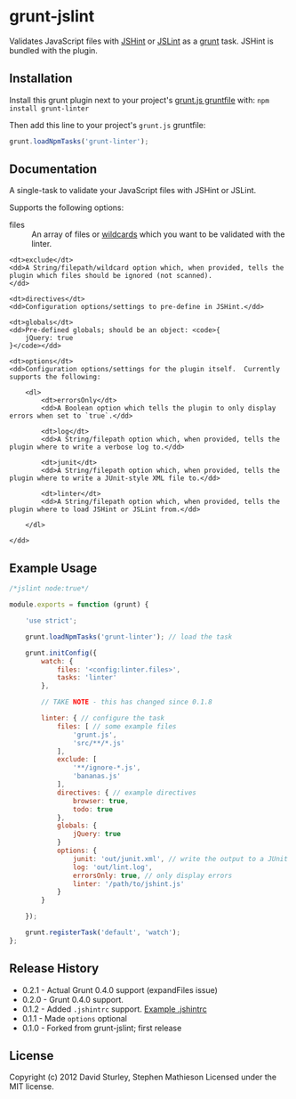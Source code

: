 # grunt-jslint

Validates JavaScript files with [JSHint](https://github.com/jshint/jshint) or [JSLint](https://github.com/douglascrockford/JSLint) as a [grunt](https://github.com/cowboy/grunt) task.  JSHint is bundled with the plugin.

## Installation
Install this grunt plugin next to your project's [grunt.js gruntfile][getting_started] with: `npm install grunt-linter`

Then add this line to your project's `grunt.js` gruntfile:

```javascript
grunt.loadNpmTasks('grunt-linter');
```

[npm_registry_page]: http://search.npmjs.org/#/grunt-linter
[grunt]: https://github.com/cowboy/grunt
[getting_started]: https://github.com/cowboy/grunt/blob/master/docs/getting_started.md

## Documentation

A single-task to validate your JavaScript files with JSHint or JSLint.

Supports the following options:

<dl>
	<dt>files</dt>
	<dd>An array of files or <a href="https://github.com/gruntjs/grunt/blob/master/docs/api_file.md#file-lists-and-wildcards">wildcards</a> which you want to be validated with the linter.</dd>

	<dt>exclude</dt>
	<dd>A String/filepath/wildcard option which, when provided, tells the plugin which files should be ignored (not scanned).
	</dd>

	<dt>directives</dt>
	<dd>Configuration options/settings to pre-define in JSHint.</dd>

	<dt>globals</dt>
	<dd>Pre-defined globals; should be an object: <code>{
		jQuery: true
	}</code></dd>

	<dt>options</dt>
	<dd>Configuration options/settings for the plugin itself.  Currently supports the following:

		<dl>
			<dt>errorsOnly</dt>
			<dd>A Boolean option which tells the plugin to only display errors when set to `true`.</dd>

			<dt>log</dt>
			<dd>A String/filepath option which, when provided, tells the plugin where to write a verbose log to.</dd>

			<dt>junit</dt>
			<dd>A String/filepath option which, when provided, tells the plugin where to write a JUnit-style XML file to.</dd>

			<dt>linter</dt>
			<dd>A String/filepath option which, when provided, tells the plugin where to load JSHint or JSLint from.</dd>

		</dl>

	</dd>
</dl>


## Example Usage
```javascript
/*jslint node:true*/

module.exports = function (grunt) {

	'use strict';

	grunt.loadNpmTasks('grunt-linter'); // load the task

	grunt.initConfig({
		watch: {
			files: '<config:linter.files>',
			tasks: 'linter'
		},

		// TAKE NOTE - this has changed since 0.1.8

		linter: { // configure the task
			files: [ // some example files
				'grunt.js',
				'src/**/*.js'
			],
			exclude: [
				'**/ignore-*.js',
				'bananas.js'
			],
			directives: { // example directives
				browser: true,
				todo: true
			},
			globals: {
				jQuery: true
			}
			options: {
				junit: 'out/junit.xml', // write the output to a JUnit XML
				log: 'out/lint.log',
				errorsOnly: true, // only display errors
				linter: '/path/to/jshint.js'
			}
		}

	});

	grunt.registerTask('default', 'watch');
};
```


## Release History
* 0.2.1 - Actual Grunt 0.4.0 support (expandFiles issue)
* 0.2.0 - Grunt 0.4.0 support.
* 0.1.2 - Added `.jshintrc` support. [Example .jshintrc](https://github.com/circusbred/grunt-linter/blob/master/.jshintrc)
* 0.1.1 - Made `options` optional
* 0.1.0 - Forked from grunt-jslint; first release

## License
Copyright (c) 2012 David Sturley, Stephen Mathieson
Licensed under the MIT license.
